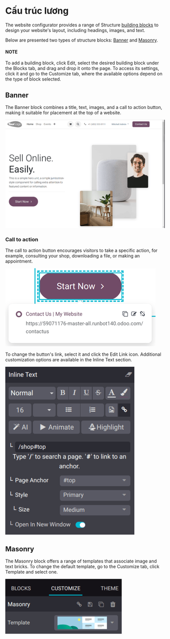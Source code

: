 # Cấu trúc lương

The website configurator provides a range of Structure [building blocks](../building_blocks.md) to design your website's layout, including headings, images, and text.

Below are presented two types of structure blocks: [Banner](#structure-banner) and
[Masonry](#structure-masonry).

#### NOTE
To add a building block, click Edit, select the desired building block under the
Blocks tab, and drag and drop it onto the page. To access its settings, click it and
go to the Customize tab, where the available options depend on the type of block
selected.

<a id="structure-banner"></a>

## Banner

The Banner block combines a title, text, images, and a call to action button, making it
suitable for placement at the top of a website.

![The default banner block](../../../../../_images/default-image-content.png)

### Call to action

The call to action button encourages visitors to take a specific action, for example, consulting
your shop, downloading a file, or making an appointment.

![Selecting the call to action button](../../../../../_images/call-to-action1.png)

To change the button's link, select it and click the Edit Link icon. Additional
customization options are available in the Inline Text section.

![Configuring the call to action button](../../../../../_images/inline-text.png)

<a id="structure-masonry"></a>

## Masonry

The Masonry block offers a range of templates that associate image and text bricks. To
change the default template, go to the Customize tab, click Template and
select one.

![Selecting a masonry building block template](../../../../../_images/masonry-template.png)
